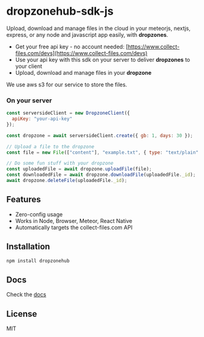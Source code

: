 # dropzonehub-sdk-js

Upload, download and manage files in the cloud in your meteorjs, nextjs, express, or any node and javascript app easily, with **dropzones**.

- Get your free api key - no account needed: [https://www.collect-files.com/devs](https://www.collect-files.com/devs)
- Use your api key with this sdk on your server to deliver **dropzones** to your client
- Upload, download and manage files in your **dropzone**

We use aws s3 for our service to store the files.

### On your server
```js
const serversideClient = new DropzoneClient({
  apiKey: "your-api-key"
});

const dropzone = await serversideClient.create({ gb: 1, days: 30 });

// Upload a file to the dropzone
const file = new File(["content"], "example.txt", { type: "text/plain" });

// Do some fun stuff with your dropzone
const uploadedFile = await dropzone.uploadFile(file);
const downloadedFile = await dropzone.downloadFile(uploadedFile._id);
await dropzone.deleteFile(uploadedFile._id);
```

## Features
 - Zero-config usage
 - Works in Node, Browser, Meteor, React Native
 - Automatically targets the collect-files.com API

## Installation
```bash
npm install dropzonehub
```

## Docs
Check the [docs](docs/API.md)

## License

MIT
